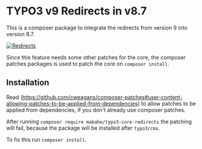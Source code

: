 # TYPO3 v9 Redirects in v8.7

This is a composer package to integrate the redirects from version 9 into version 8.7.

[![Redirects](https://img.youtube.com/vi/hln_FGFD_WY/0.jpg)](https://www.youtube.com/watch?v=hln_FGFD_WY)

Since this feature needs some other patches for the core, the composer patches packages is used to patch the core on `composer install`. 

## Installation

Read (https://github.com/cweagans/composer-patches#user-content-allowing-patches-to-be-applied-from-dependencies) to allow
patches to be applied from dependencies, if you don't already use composer patches.

After running `composer require mabahe/typo3-core-redirects` the patching will fail, because the package will
be installed after `typo3/cms`.

To fix this run `composer install`.
